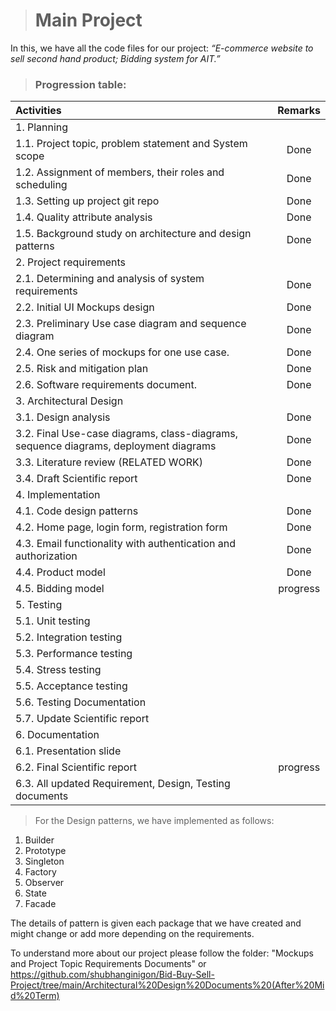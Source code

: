 ># Main Project

In this, we have all the code files for our project:  _“E-commerce website to sell second hand product; Bidding system for AIT.”_

>### Progression table:

| Activities 	 | Remarks  |
| :----| :--: |
| 1.	Planning|   |
| 1.1. Project topic, problem statement and System scope | Done |
| 1.2. Assignment of members, their roles and scheduling | Done |
| 1.3. Setting up project git repo | Done |
| 1.4. Quality attribute analysis | Done |
| 1.5.	Background study on architecture and design patterns | Done |
| 2.	Project requirements |  |
| 2.1.	 Determining and analysis of system requirements| Done| 
| 2.2.	 Initial UI Mockups design  | Done |
| 2.3.	 Preliminary Use case diagram and sequence diagram| Done |
| 2.4.	 One series of mockups for one use case.  | Done|
| 2.5.	 Risk and mitigation plan | Done |
| 2.6.	 Software requirements document.	 | Done |
| 3.	Architectural Design |  |
| 3.1.	 Design analysis | Done |
| 3.2.	 Final Use-case diagrams, class-diagrams, sequence diagrams, deployment diagrams	 | Done |
| 3.3.	 Literature review (RELATED WORK)	 | Done |
| 3.4.	 Draft Scientific report	| Done |
| 4.	Implementation 	 |  |
| 4.1.	 Code design patterns |  Done |
| 4.2.	 Home page, login form, registration form | Done |
| 4.3.	 Email functionality with authentication and authorization| Done |
| 4.4.	 Product model 	 | Done |
| 4.5.	 Bidding model| progress |
| 5.	Testing 	 |  |
| 5.1.	 Unit testing 	 |  |
| 5.2.	 Integration testing 	 |  |
| 5.3.	 Performance testing	 |  |
| 5.4.	 Stress testing 	 |  |
| 5.5.	 Acceptance testing	 |  |
| 5.6.	 Testing Documentation	 |  |
| 5.7.	 Update Scientific report	 |  |
| 6.	Documentation 	 |  |
| 6.1.	 Presentation slide	  |  |
| 6.2.	 Final Scientific report	 | progress |
| 6.3.	 All updated Requirement, Design, Testing documents	 |  |


> For the Design patterns, we have implemented as follows:
1. Builder
2. Prototype
3. Singleton
4. Factory
5. Observer
6. State
7. Facade

The details of pattern is given each package that we have created and might change or add more depending on the requirements.

To understand more about our project please follow the folder: "Mockups and Project Topic Requirements Documents" or https://github.com/shubhanginigon/Bid-Buy-Sell-Project/tree/main/Architectural%20Design%20Documents%20(After%20Mid%20Term)


